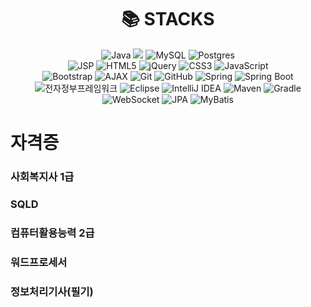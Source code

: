 <div align=center><h1>📚 STACKS</h1></div>
<div align=center> 
    <img src="https://img.shields.io/badge/java-%23ED8B00.svg?style=for-the-badge&logo=openjdk&logoColor=white" alt="Java">
    <img src="https://img.shields.io/badge/oracle-F80000?style=for-the-badge&logo=oracle&logoColor=white"> 
    <img src="https://img.shields.io/badge/mysql-4479A1.svg?style=for-the-badge&logo=mysql&logoColor=white" alt="MySQL">
    <img src="https://img.shields.io/badge/postgres-%23316192.svg?style=for-the-badge&logo=postgresql&logoColor=white" alt="Postgres">
    <br>
    <img src="https://img.shields.io/badge/JSP-007396?style=for-the-badge&logo=java&logoColor=white" alt="JSP">
    <img src="https://img.shields.io/badge/html5-%23E34F26.svg?style=for-the-badge&logo=html5&logoColor=white" alt="HTML5">
    <img src="https://img.shields.io/badge/jquery-%230769AD.svg?style=for-the-badge&logo=jquery&logoColor=white" alt="jQuery">
    <img src="https://img.shields.io/badge/css3-%231572B6.svg?style=for-the-badge&logo=css3&logoColor=white" alt="CSS3">
    <img src="https://img.shields.io/badge/javascript-%23323330.svg?style=for-the-badge&logo=javascript&logoColor=%23F7DF1E" alt="JavaScript">
    <br>
    <img src="https://img.shields.io/badge/bootstrap-%238511FA.svg?style=for-the-badge&logo=bootstrap&logoColor=white" alt="Bootstrap">
    <img src="https://img.shields.io/badge/AJAX-0078D4?style=for-the-badge&logo=javascript&logoColor=white" alt="AJAX">
    <img src="https://img.shields.io/badge/git-%23F05033.svg?style=for-the-badge&logo=git&logoColor=white" alt="Git">
    <img src="https://img.shields.io/badge/github-%23121011.svg?style=for-the-badge&logo=github&logoColor=white" alt="GitHub">
    <img src="https://img.shields.io/badge/spring-%236DB33F.svg?style=for-the-badge&logo=spring&logoColor=white" alt="Spring">
    <img src="https://img.shields.io/badge/Spring%20Boot-6DB33F?style=for-the-badge&logo=springboot&logoColor=white" alt="Spring Boot">
    <img src="https://img.shields.io/badge/eGvoFramework-FE7A16.svg?style=for-the-badge&logo=Eclipse&logoColor=white"" alt="전자정부프레임워크">
    <img src="https://img.shields.io/badge/Eclipse-FE7A16.svg?style=for-the-badge&logo=Eclipse&logoColor=white" alt="Eclipse">
    <img src="https://img.shields.io/badge/IntelliJIDEA-000000.svg?style=for-the-badge&logo=intellij-idea&logoColor=white" alt="IntelliJ IDEA">
    <img src="https://img.shields.io/badge/Maven-C71A36.svg?style=for-the-badge&logo=apachemaven&logoColor=white" alt="Maven">
    <img src="https://img.shields.io/badge/Gradle-02303A.svg?style=for-the-badge&logo=gradle&logoColor=white" alt="Gradle">
    <img src="https://img.shields.io/badge/WebSocket-000000?style=for-the-badge&logo=websocket&logoColor=white" alt="WebSocket">
    <img src="https://img.shields.io/badge/JPA-6DB33F?style=for-the-badge&logo=hibernate&logoColor=white" alt="JPA">
    <img src="https://img.shields.io/badge/MyBatis-4479A1?style=for-the-badge&logo=databricks&logoColor=white" alt="MyBatis">
</div>
<div>
<h1>자격증</h1>
<h3>사회복지사 1급</h3>    
<h3>SQLD</h3>
<h3>컴퓨터활용능력 2급</h3>    
<h3>워드프로세서</h3>
<h3>정보처리기사(필기)</h3>    
</div>
